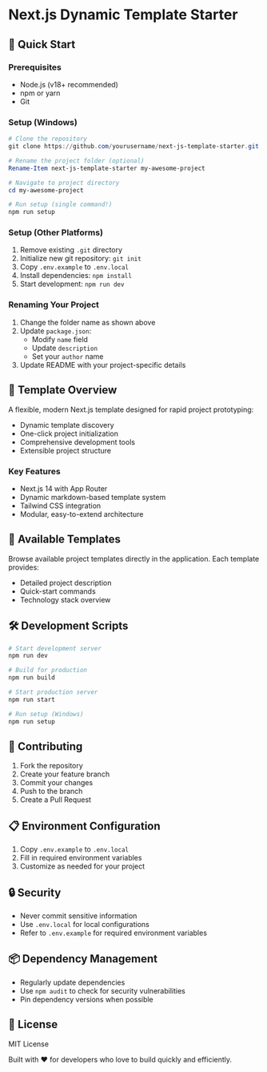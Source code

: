 # Next.js Dynamic Template Starter

## 🚀 Quick Start

### Prerequisites
- Node.js (v18+ recommended)
- npm or yarn
- Git

### Setup (Windows)
```powershell
# Clone the repository
git clone https://github.com/yourusername/next-js-template-starter.git

# Rename the project folder (optional)
Rename-Item next-js-template-starter my-awesome-project

# Navigate to project directory
cd my-awesome-project

# Run setup (single command!)
npm run setup
```

### Setup (Other Platforms)
1. Remove existing `.git` directory
2. Initialize new git repository: `git init`
3. Copy `.env.example` to `.env.local`
4. Install dependencies: `npm install`
5. Start development: `npm run dev`

### Renaming Your Project
1. Change the folder name as shown above
2. Update `package.json`:
   - Modify `name` field
   - Update `description`
   - Set your `author` name
3. Update README with your project-specific details

## 📝 Template Overview

A flexible, modern Next.js template designed for rapid project prototyping:
- Dynamic template discovery
- One-click project initialization
- Comprehensive development tools
- Extensible project structure

### Key Features
- Next.js 14 with App Router
- Dynamic markdown-based template system
- Tailwind CSS integration
- Modular, easy-to-extend architecture

## 🧩 Available Templates

Browse available project templates directly in the application. Each template provides:
- Detailed project description
- Quick-start commands
- Technology stack overview

## 🛠️ Development Scripts

```bash
# Start development server
npm run dev

# Build for production
npm run build

# Start production server
npm run start

# Run setup (Windows)
npm run setup
```

## 🤝 Contributing

1. Fork the repository
2. Create your feature branch
3. Commit your changes
4. Push to the branch
5. Create a Pull Request

## 📋 Environment Configuration

1. Copy `.env.example` to `.env.local`
2. Fill in required environment variables
3. Customize as needed for your project

## 🔒 Security

- Never commit sensitive information
- Use `.env.local` for local configurations
- Refer to `.env.example` for required environment variables

## 📦 Dependency Management

- Regularly update dependencies
- Use `npm audit` to check for security vulnerabilities
- Pin dependency versions when possible

## 📄 License

MIT License

Built with ❤️ for developers who love to build quickly and efficiently.
